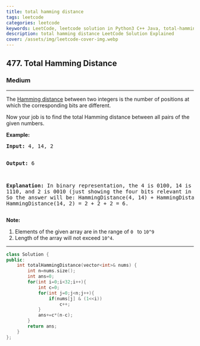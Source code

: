 ```yaml
---
title: total hamming distance
tags: leetcode
categories: leetcode
keywords: LeetCode, leetcode solution in Python3 C++ Java, total-hamming-distance solution
description: total hamming distance LeetCode Solution Explained
cover: /assets/img/leetcode-cover-img.webp
---
```



<h2>477. Total Hamming Distance</h2><h3>Medium</h3><hr><div><p>The <a href="https://en.wikipedia.org/wiki/Hamming_distance" target="_blank">Hamming distance</a> between two integers is the number of positions at which the corresponding bits are different.</p>

<p>Now your job is to find the total Hamming distance between all pairs of the given numbers.


</p><p><b>Example:</b><br>
</p><pre><b>Input:</b> 4, 14, 2

<b>Output:</b> 6

<b>Explanation:</b> In binary representation, the 4 is 0100, 14 is 1110, and 2 is 0010 (just
showing the four bits relevant in this case). So the answer will be:
HammingDistance(4, 14) + HammingDistance(4, 2) + HammingDistance(14, 2) = 2 + 2 + 2 = 6.
</pre>
<p></p>

<p><b>Note:</b><br>
</p><ol>
<li>Elements of the given array are in the range of <code>0 </code> to <code>10^9</code>
</li><li>Length of the array will not exceed <code>10^4</code>. </li>
</ol>
<p></p></div>

---




```cpp
class Solution {
public:
    int totalHammingDistance(vector<int>& nums) {
        int n=nums.size();
        int ans=0;
        for(int i=0;i<32;i++){
            int c=0;
            for(int j=0;j<n;j++){
                if(nums[j] & (1<<i))
                    c++;
            }
            ans+=c*(n-c);
        }
        return ans;
    }
};
```
